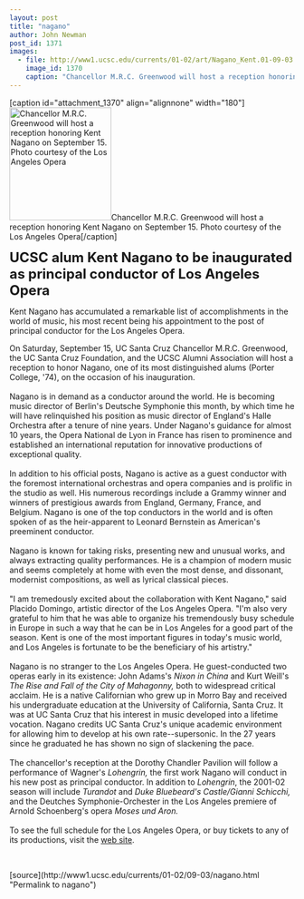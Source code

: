 ```yaml
---
layout: post
title: "nagano"
author: John Newman
post_id: 1371
images:
  - file: http://www1.ucsc.edu/currents/01-02/art/Nagano_Kent.01-09-03.jpg
    image_id: 1370
    caption: "Chancellor M.R.C. Greenwood will host a reception honoring Kent Nagano on September 15. Photo courtesy of the Los Angeles Opera"
---
```


[caption id="attachment_1370" align="alignnone" width="180"]<a href="http://localhost/mysite/wp-content/uploads/2001/09/Nagano_Kent.01-09-03.jpg"><img class="size-full wp-image-1370" src="http://localhost/mysite/wp-content/uploads/2001/09/Nagano_Kent.01-09-03.jpg" alt="Chancellor M.R.C. Greenwood will host a reception honoring Kent Nagano on September 15. Photo courtesy of the Los Angeles Opera" width="180" height="199" /></a>Chancellor M.R.C. Greenwood will host a reception honoring Kent Nagano on September 15. Photo courtesy of the Los Angeles Opera[/caption]
<p>
  <font size="5"><b>UCSC alum Kent Nagano to be inaugurated as principal conductor of Los Angeles Opera</b></font>
</p>
<p>
  Kent Nagano has accumulated a remarkable list of accomplishments in the world of music, his most recent being his appointment to the post of principal conductor for the Los Angeles Opera.
</p>On Saturday, September 15, UC Santa Cruz Chancellor M.R.C. Greenwood, the UC Santa Cruz Foundation, and the UCSC Alumni Association will host a reception to honor Nagano, one of its most distinguished alums (Porter College, '74), on the occasion of his inauguration.<br>
<br>
Nagano is in demand as a conductor around the world. He is becoming music director of Berlin's Deutsche Symphonie this month, by which time he will have relinquished his position as music director of England's Halle Orchestra after a tenure of nine years. Under Nagano's guidance for almost 10 years, the Opera National de Lyon in France has risen to prominence and established an international reputation for innovative productions of exceptional quality.<br>
<br>
In addition to his official posts, Nagano is active as a guest conductor with the foremost international orchestras and opera companies and is prolific in the studio as well. His numerous recordings include a Grammy winner and winners of prestigious awards from England, Germany, France, and Belgium. Nagano is one of the top conductors in the world and is often spoken of as the heir-apparent to Leonard Bernstein as American's preeminent conductor.<br>
<br>
Nagano is known for taking risks, presenting new and unusual works, and always extracting quality performances. He is a champion of modern music and seems completely at home with even the most dense, and dissonant, modernist compositions, as well as lyrical classical pieces.<br>
<br>
"I am tremedously excited about the collaboration with Kent Nagano," said Placido Domingo, artistic director of the Los Angeles Opera. "I'm also very grateful to him that he was able to organize his tremendously busy schedule in Europe in such a way that he can be in Los Angeles for a good part of the season. Kent is one of the most important figures in today's music world, and Los Angeles is fortunate to be the beneficiary of his artistry."<br>
<br>
Nagano is no stranger to the Los Angeles Opera. He guest-conducted two operas early in its existence: John Adams's <i>Nixon in China</i> and Kurt Weill's <i>The Rise and Fall of the City of Mahagonny,</i> both to widespread critical acclaim. He is a native Californian who grew up in Morro Bay and received his undergraduate education at the University of California, Santa Cruz. It was at UC Santa Cruz that his interest in music developed into a lifetime vocation. Nagano credits UC Santa Cruz's unique academic environment for allowing him to develop at his own rate--supersonic. In the 27 years since he graduated he has shown no sign of slackening the pace.<br>
<br>
The chancellor's reception at the Dorothy Chandler Pavilion will follow a performance of Wagner's <i>Lohengrin,</i> the first work Nagano will conduct in his new post as principal conductor. In addition to <i>Lohengrin</i>, the 2001-02 season will include <i>Turandot</i> and <i>Duke Bluebeard's Castle/Gianni Schicchi,</i> and the Deutches Symphonie-Orchester in the Los Angeles premiere of Arnold Schoenberg's opera <i>Moses und Aron.</i><br>
<br>
To see the full schedule for the Los Angeles Opera, or buy tickets to any of its productions, visit the <a href="http://www.laopera.org">web site</a>.
<p>
  <br>

</p>
[source](http://www1.ucsc.edu/currents/01-02/09-03/nagano.html "Permalink to nagano")

